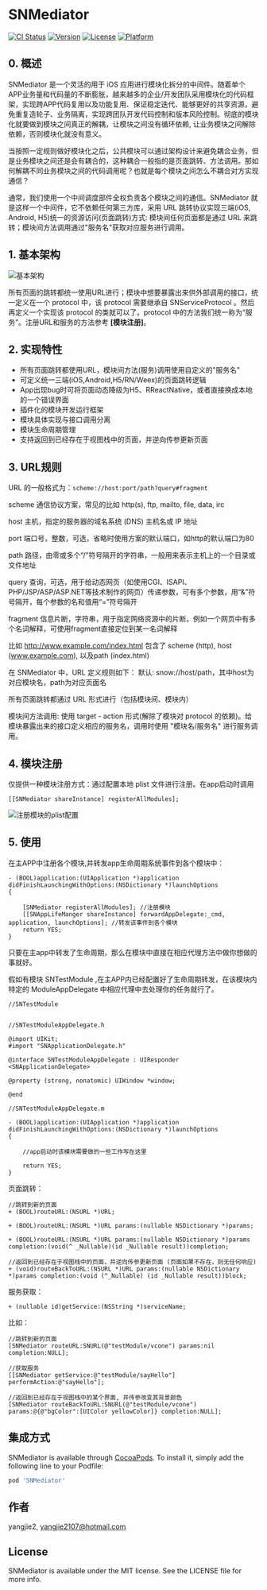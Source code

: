 # SNMediator

[![CI Status](http://img.shields.io/travis/yangjie2/SNMediator.svg?style=flat)](https://travis-ci.org/yangjie2/SNMediator)
[![Version](https://img.shields.io/cocoapods/v/SNMediator.svg?style=flat)](http://cocoapods.org/pods/SNMediator)
[![License](https://img.shields.io/cocoapods/l/SNMediator.svg?style=flat)](http://cocoapods.org/pods/SNMediator)
[![Platform](https://img.shields.io/cocoapods/p/SNMediator.svg?style=flat)](http://cocoapods.org/pods/SNMediator)


## 0. 概述

SNMediator 是一个灵活的用于 iOS 应用进行模块化拆分的中间件。随着单个APP业务量和代码量的不断膨胀，越来越多的企业/开发团队采用模块化的代码框架，实现跨APP代码复用以及功能复用、保证稳定迭代、能够更好的共享资源，避免重复造轮子、业务隔离，实现跨团队开发代码控制和版本风险控制。彻底的模块化就要做到模块之间真正的解耦，让模块之间没有循环依赖, 让业务模块之间解除依赖，否则模块化就没有意义。

当按照一定规则做好模块化之后，公共模块可以通过架构设计来避免耦合业务，但是业务模块之间还是会有耦合的，这种耦合一般指的是页面跳转、方法调用。那如何解耦不同业务模块之间的代码调用呢？也就是每个模块之间怎么不耦合对方实现通信？

通常，我们使用一个中间调度部件全权负责各个模块之间的通信。SNMediator 就是这样一个中间件，它不依赖任何第三方库，采用 URL 跳转协议实现三端(iOS, Android, H5)统一的资源访问(页面跳转)方式: 模块间任何页面都是通过 URL 来跳转；模块间方法调用通过"服务名"获取对应服务进行调用。


## 1. 基本架构


![基本架构](http://upload-images.jianshu.io/upload_images/2118879-8baf638048dfb0b8.png?imageMogr2/auto-orient/strip%7CimageView2/2/w/1240)

所有页面的跳转都统一使用URL进行；模块中想要暴露出来供外部调用的接口，统一定义在一个 protocol 中，该 protocol 需要继承自 SNServiceProtocol 。然后再定义一个实现该 protocol 的类就可以了。protocol 中的方法我们统一称为“服务”。注册URL和服务的方法参考 **[模块注册]**。


## 2. 实现特性


- 所有页面跳转都使用URL，模块间方法(服务)调用使用自定义的"服务名"
- 可定义统一三端(iOS,Android,H5/RN/Weex)的页面跳转逻辑
- App出现bug时可将页面动态降级为H5、RReactNative，或者直接换成本地的一个错误界面
- 插件化的模块开发运行框架
- 模块具体实现与接口调用分离
- 模块生命周期管理
- 支持返回到已经存在于视图栈中的页面，并逆向传参更新页面
	
			
## 3. URL规则


URL 的一般格式为：`scheme://host:port/path?query#fragment`

scheme  通信协议方案，常见的比如 http(s), ftp, mailto, file, data,  irc

host  主机，指定的服务器的域名系统 (DNS) 主机名或 IP 地址

port  端口号，整数，可选，省略时使用方案的默认端口，如http的默认端口为80
           
path  路径，由零或多个“/”符号隔开的字符串，一般用来表示主机上的一个目录或文件地址
           
query  查询，可选，用于给动态网页（如使用CGI、ISAPI、PHP/JSP/ASP/ASP.NET等技术制作的网页）传递参数，可有多个参数，用“&”符号隔开，每个参数的名和值用“=”符号隔开

fragment  信息片断，字符串，用于指定网络资源中的片断。例如一个网页中有多个名词解释，可使用fragment直接定位到某一名词解释
           
比如  http://www.example.com/index.html   包含了 scheme (http), host (www.example.com), 以及path (index.html)

在 SNMediator 中，URL 定义规则如下：
默认: snow://host/path，其中host为对应模块名，path为对应页面名

所有页面跳转都通过 URL 形式进行（包括模块间、模块内）


模块间方法调用: 使用 target - action 形式(解除了模块对 protocol 的依赖)。给模块暴露出来的接口定义相应的服务名，调用时使用 "模块名/服务名" 进行服务调用。


## 4. 模块注册

仅提供一种模块注册方式：通过配置本地 plist 文件进行注册。在app启动时调用   

  
```
[[SNMediator shareInstance] registerAllModules];

```



![注册模块的plist配置](http://upload-images.jianshu.io/upload_images/2118879-5dcd360538390db3.png?imageMogr2/auto-orient/strip%7CimageView2/2/w/1240)




## 5. 使用

在主APP中注册各个模块,并转发app生命周期系统事件到各个模块中：

```
- (BOOL)application:(UIApplication *)application didFinishLaunchingWithOptions:(NSDictionary *)launchOptions
{
	
    [SNMediator registerAllModules]; //注册模块
    [[SNAppLifeManger shareInstance] forwardAppDelegate:_cmd, application, launchOptions]; //转发该事件到各个模块
    return YES;
}

```

只要在主app中转发了生命周期，那么在模块中直接在相应代理方法中做你想做的事就好。

假如有模块 SNTestModule ,在主APP内已经配置好了生命周期转发，在该模块内特定的 ModuleAppDelegate 中相应代理中去处理你的任务就行了。

```
//SNTestModule


//SNTestModuleAppDelegate.h

@import UIKit;
#import "SNApplicationDelegate.h"

@interface SNTestModuleAppDelegate : UIResponder <SNApplicationDelegate>

@property (strong, nonatomic) UIWindow *window;

@end

//SNTestModuleAppDelegate.m

- (BOOL)application:(UIApplication *)application didFinishLaunchingWithOptions:(NSDictionary *)launchOptions
{

	//app启动时该模块需要做的一些工作写在这里
	
    return YES;
}

```


页面跳转：

```
//跳转到新的页面
+ (BOOL)routeURL:(NSURL *)URL;

+ (BOOL)routeURL:(NSURL *)URL params:(nullable NSDictionary *)params;

+ (BOOL)routeURL:(NSURL *)URL params:(nullable NSDictionary *)params completion:(void(^ _Nullable)(id _Nullable result))completion;

//返回到已经存在于视图栈中的页面，并逆向传参更新页面 (页面如果不存在，则无任何响应)
+ (void)routeBackToURL:(NSURL *)URL params:(nullable NSDictionary *)params completion:(void (^_Nullable) (id _Nullable result))block;

```

服务获取：

```
+ (nullable id)getService:(NSString *)serviceName;

```

比如：

```
//跳转到新的页面
[SNMediator routeURL:SNURL(@"testModule/vcone") params:nil completion:NULL];

//获取服务
[[SNMediator getService:@"testModule/sayHello"] performAction:@"sayHello"];

//返回到已经存在于视图栈中的某个界面, 并传参改变其背景颜色
[SNMediator routeBackToURL:SNURL(@"testModule/vcone") params:@{@"bgColor":[UIColor yellowColor]} completion:NULL];

```


## 集成方式

SNMediator is available through [CocoaPods](http://cocoapods.org). To install
it, simply add the following line to your Podfile:


```ruby
pod 'SNMediator'
```





## 作者

yangjie2, yangjie2107@hotmail.com

## License

SNMediator is available under the MIT license. See the LICENSE file for more info.
